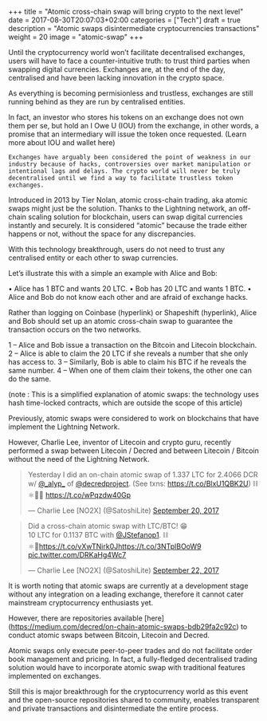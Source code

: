 +++
title = "Atomic cross-chain swap will bring crypto to the next level"
date = 2017-08-30T20:07:03+02:00
categories = ["Tech"]
draft = true
description = "Atomic swaps disintermediate cryptocurrencies transactions"
weight = 20
image = "atomic-swap"
+++


Until the cryptocurrency world won’t facilitate decentralised exchanges, users will have to face a counter-intuitive truth: to trust third parties when swapping digital currencies.
Exchanges are, at the end of the day, centralised and have been lacking innovation in the crypto space.   

As everything is becoming permisionless and trustless, exchanges are still running behind as they are run by centralised entities.   

In fact, an investor who stores his tokens on an exchange does not own them per se, but hold an I Owe U (IOU) from the exchange, in other words, a promise that an intermediary will issue the token once requested. (Learn more about IOU and wallet here)

	Exchanges have arguably been considered the point of weakness in our industry because of hacks, controversies over market manipulation or intentional lags and delays. The crypto world will never be truly decentralised until we find a way to facilitate trustless token exchanges.

Introduced in 2013 by Tier Nolan, atomic cross-chain trading, aka atomic swaps might just be the solution. Thanks to the Lightning network, an off-chain scaling solution for blockchain, users can swap digital currencies instantly and securely. It is considered “atomic” because the trade either happens or not, without the space for any discrepancies. 

With this technology breakthrough, users do not need to trust any centralised entity or each other to swap currencies. 

Let’s illustrate this with a simple an example with Alice and Bob:

•	Alice has 1 BTC and wants 20 LTC.
•	Bob has 20 LTC and wants 1 BTC.
•	Alice and Bob do not know each other and are afraid of exchange hacks.

Rather than logging on Coinbase (hyperlink) or Shapeshift (hyperlink), Alice and Bob should set up an atomic cross-chain swap to guarantee the transaction occurs on the two networks.

1 – Alice and Bob issue a transaction on the Bitcoin and Litecoin blockchain.
2 – Alice is able to claim the 20 LTC if she reveals a number that she only has access to.
3 – Similarly, Bob is able to claim his BTC if he reveals the same number.
4 – When one of them claim their tokens, the other one can do the same. 

(note : This is a simplified explanation of atomic swaps: the technology uses hash time-locked contracts, which are outside the scope of this article)

Previously, atomic swaps were considered to work on blockchains that have implement the Lightning Network.

However, Charlie Lee, inventor of Litecoin and crypto guru, recently performed a swap between Litecoin / Decred and between Litecoin / Bitcoin without the need of the Lightning Network.

<blockquote class="twitter-tweet" data-lang="en"><p lang="en" dir="ltr">Yesterday I did an on-chain atomic swap of 1.337 LTC for 2.4066 DCR w/ <a href="https://twitter.com/_alyp_?ref_src=twsrc%5Etfw">@_alyp_</a> of <a href="https://twitter.com/decredproject?ref_src=twsrc%5Etfw">@decredproject</a>. (See txns: <a href="https://t.co/BlxU1QBK2U">https://t.co/BlxU1QBK2U</a>) ⛓️⚛️💱🚀 <a href="https://t.co/wPqzdw40Gp">https://t.co/wPqzdw40Gp</a></p>&mdash; Charlie Lee [NO2X] (@SatoshiLite) <a href="https://twitter.com/SatoshiLite/status/910534107058233344?ref_src=twsrc%5Etfw">September 20, 2017</a></blockquote>
<script async src="//platform.twitter.com/widgets.js" charset="utf-8"></script>


<blockquote class="twitter-tweet" data-lang="en"><p lang="en" dir="ltr">Did a cross-chain atomic swap with LTC/BTC! 😁<br>10 LTC for 0.1137 BTC with <a href="https://twitter.com/JStefanop1?ref_src=twsrc%5Etfw">@JStefanop1</a>. ⛓️⚛️💱<a href="https://t.co/vXwTNirk0J">https://t.co/vXwTNirk0J</a><a href="https://t.co/3NTplBOoW9">https://t.co/3NTplBOoW9</a> <a href="https://t.co/DRKaHg4Wc7">pic.twitter.com/DRKaHg4Wc7</a></p>&mdash; Charlie Lee [NO2X] (@SatoshiLite) <a href="https://twitter.com/SatoshiLite/status/911328252928643072?ref_src=twsrc%5Etfw">September 22, 2017</a></blockquote>
<script async src="//platform.twitter.com/widgets.js" charset="utf-8"></script>


It is worth noting that atomic swaps are currently at a development stage without any integration on a leading exchange, therefore it cannot cater mainstream cryptocurrency enthusiasts yet.  

However, there are repositories available [here] (https://medium.com/decred/on-chain-atomic-swaps-bdb29fa2c92c) to conduct atomic swaps between Bitcoin, Litecoin and Decred.

Atomic swaps only execute peer-to-peer trades and do not facilitate order book management and pricing. In fact, a fully-fledged decentralised trading solution would have to incorporate atomic swap with traditional features implemented on exchanges. 

Still this is major breakthrough for the cryptocurrency world as this event and the open-source repositories shared to community, enables transparent and private transactions and disintermediate the entire process.



